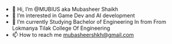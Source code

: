- 👋 Hi, I’m @MUBIUS aka Mubasheer Shaikh
- 👀 I’m interested in Game Dev and AI development
- 🌱 I’m currently Studying Bachelor of Engineering In from From Lokmanya Tilak College Of Engineering
- 📫 How to reach me mubasheershkh@gmail.com

<!---
MUBIUS/MUBIUS is a ✨ special ✨ repository because its `README.md` (this file) appears on your GitHub profile.
You can click the Preview link to take a look at your changes.
--->
